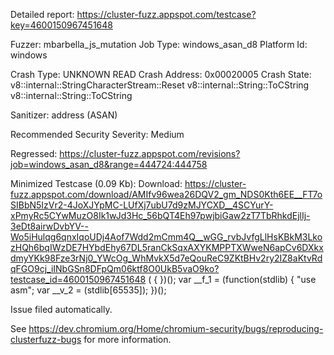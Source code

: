 Detailed report: https://cluster-fuzz.appspot.com/testcase?key=4600150967451648

Fuzzer: mbarbella_js_mutation
Job Type: windows_asan_d8
Platform Id: windows

Crash Type: UNKNOWN READ
Crash Address: 0x00020005
Crash State:
  v8::internal::StringCharacterStream::Reset
  v8::internal::String::ToCString
  v8::internal::String::ToCString
  
Sanitizer: address (ASAN)

Recommended Security Severity: Medium

Regressed: https://cluster-fuzz.appspot.com/revisions?job=windows_asan_d8&range=444724:444758

Minimized Testcase (0.09 Kb):
Download: https://cluster-fuzz.appspot.com/download/AMIfv96wea26DQV2_gm_NDS0Kth6EE__FT7oSIBbN5IzVr2-4JoXJYpMC-LUfXj7ubU7d9zMJYCXD__4SCYurY-xPmyRc5CYwMuzO8Ik1wJd3Hc_56bQT4Eh97pwjbiGaw2zT7TbRhkdEjlIj-3eDt8airwDvbYV--Wo5iHulqg6qnxIqoUDj4Aof7Wdd2mCmm4Q__wGG_rvbJvfgLlHsKBkM3LkozHQh6bqIWzDE7HYbdEhy67DL5ranCkSqxAXYKMPPTXWweN6apCv6DXkxdmyYKk98Fze3rNj0_YWcOg_WhMvkX5d7eQouReC9ZKtBHv2ry2IZ8aKtvRdqFGO9cj_iINbGSn8DFpQm06ktf8O0UkB5vaO9ko?testcase_id=4600150967451648
( {
})();
var __f_1 = (function(stdlib) {
  "use asm";
  var __v_2 = (stdlib[65535]);
})();


Issue filed automatically.

See https://dev.chromium.org/Home/chromium-security/bugs/reproducing-clusterfuzz-bugs for more information.